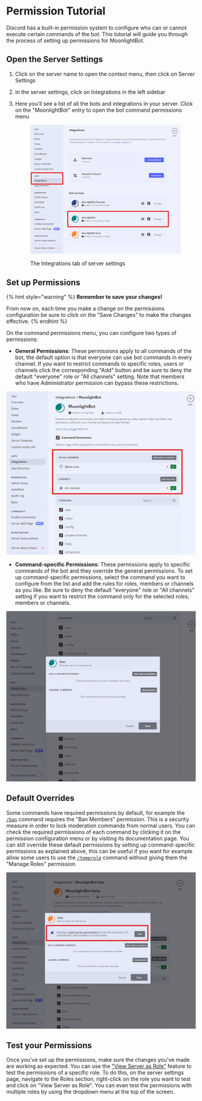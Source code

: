 # Permission Tutorial

Discord has a built-in permission system to configure who can or cannot execute certain commands of the bot. This tutorial will guide you through the process of setting up permissions for MoonlightBot.

## Open the Server Settings

1. Click on the server name to open the context menu, then click on Server Settings
2. In the server settings, click on Integrations in the left sidebar
3.  Here you'll see a list of all the bots and integrations in your server. Click on the "MoonlightBot" entry to open the bot command permissions menu&#x20;

    <figure><img src="../.gitbook/assets/PermissionTutorialStep1.png" alt=""><figcaption><p>The Integrations tab of server settings</p></figcaption></figure>

## Set up Permissions

{% hint style="warning" %}
**Remember to save your changes!**

From now on, each time you make a change on the permissions configuration be sure to click on the "Save Changes" to make the changes effective.
{% endhint %}

On the command permissions menu, you can configure two types of permissions:

* **General Permissions**: These permissions apply to all commands of the bot, the default option is that everyone can use bot commands in every channel. If you want to restrict commands to specific roles, users or channels click the corresponding "Add" button and be sure to deny the default "everyone" role or "All channels" setting. Note that members who have Administrator permission can bypass these restrictions.

![Command permissions page](../.gitbook/assets/PermissionTutorialStep2.png)

* **Command-specific Permissions**: These permissions apply to specific commands of the bot and they override the general permissions. To set up command-specific permissions, select the command you want to configure from the list and add the rules for roles, members or channels as you like. Be sure to deny the default "everyone" role or "All channels" setting if you want to restrict the command only for the selected roles, members or channels.

![You can configure who can use a command by simply clicking on it](../.gitbook/assets/PermissionTutorialStep3.png)

## Default Overrides

Some commands have required permissions by default, for example the [`/ban`](../moderation-commands/ban.md) command requires the "Ban Members" permission. This is a security measure in order to lock moderation commands from normal users. You can check the required permissions of each command by clicking it on the permission configuration menu or by visiting its documentation page. You can still override these default permissions by setting up command-specific permissions as explained above, this can be useful if you want for example allow some users to use the [`/temprole`](../role-management-commands/temprole.md) command without giving them the "Manage Roles" permission.

![Permission configuration menu of a command](../.gitbook/assets/PermissionTutorialStep4.png)

## Test your Permissions

Once you've set up the permissions, make sure the changes you've made are working as expected. You can use the ["View Server as Role"](https://support.discord.com/hc/en-us/articles/360055709773-View-as-Role-FAQ) feature to test the permissions of a specific role. To do this, on the server settings page, navigate to the Roles section, right-click on the role you want to test and click on "View Server as Role". You can even test the permissions with multiple roles by using the dropdown menu at the top of the screen.
